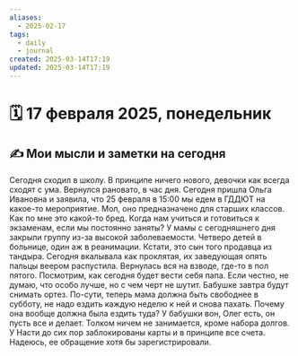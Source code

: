 ```yaml
---
aliases:
  - 2025-02-17
tags:
  - daily
  - journal
created: 2025-03-14T17:19
updated: 2025-03-14T17:19
---
```


# 🗓️ 17 февраля 2025, понедельник

## ✍️ Мои мысли и заметки на сегодня

Сегодня сходил в школу. В принципе ничего нового, девочки как всегда сходят с ума. Вернулся рановато, в час дня. 
Сегодня пришла Ольга Ивановна и заявила, что 25 февраля в 15:00 мы едем в ГДДЮТ на какое-то мероприятие. Мол, оно предназначено для старших классов. Как по мне это какой-то бред. Когда нам учиться и готовиться к экзаменам, если мы постоянно заняты?
У мамы с сегодняшнего дня закрыли группу из-за высокой заболеваемости. Четверо детей в больнице, один аж в реанимации. Кстати, это сын того продавца из тандыра. Сегодня вкалывала как проклятая, их заведующая опять пальцы веером распустила. Вернулась вся на взводе, где-то в пол пятого. Посмотрим, как сегодня будет вести себя папа. Если честно, не думаю, что особо лучше, но с чем черт не шутит.
Бабушке завтра будут снимать ортез. По-сути, теперь мама должна быть свободнее в субботу, не надо ездить каждую неделю к ней и снова пахать. Почему она вообще должна была ездить туда? У бабушки вон, Олег есть, он пусть все и делает. Толком ничем не занимается, кроме набора долгов.
У Насти до сих пор заблокированы карты и в принципе все счета. Надеюсь, ее обращение хотя бы зарегистрировали.